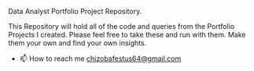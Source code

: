 
Data Analyst Portfolio Project Repository.


This Repository will hold all of the code and queries from the Portfolio Projects I created.
Please feel free to take these and run with them. Make them your own and find your own insights.


- 📫 How to reach me chizobafestus64@gmail.com
